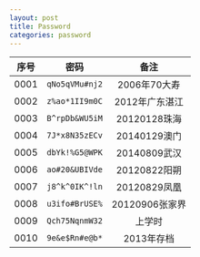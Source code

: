 ```yaml
---
layout: post
title: Password
categories: password
---
```

|序号            |密码            |备注            |
|:--------------:|:--------------:|:--------------:|
|0001            |`qNo5qVMu#nj2`  |2006年70大寿    |
|0002            |`z%ao*1II9m0C`  |2012年广东湛江  |
|0003            |`B^rpDb&WU5iM`  |20120128珠海    |
|0004            |`7J*x8N35zECv`  |20140129澳门    |
|0005            |`dbYk!%G5@WPK`  |20140809武汉    |
|0006            |`ao#20&UBIVde`  |20120822阳朔    |
|0007            |`j8^k^0IK^!ln`  |20120829凤凰    |
|0008            |`u3ifo#BrUSE%`  |20120906张家界  |
|0009            |`Qch75NqnmW32`  |上学时          |
|0010            |`9e&e$Rn#e@b*`  |2013年存档      |

